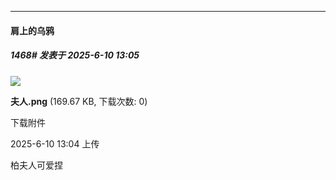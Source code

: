 ﻿
*****

####  肩上的乌鸦  
##### 1468#       发表于 2025-6-10 13:05

<img src="https://img.stage1st.com/forum/202506/10/130455o0o0w7d07nns7o48.png" referrerpolicy="no-referrer">

<strong>夫人.png</strong> (169.67 KB, 下载次数: 0)

下载附件

2025-6-10 13:04 上传

柏夫人可爱捏

